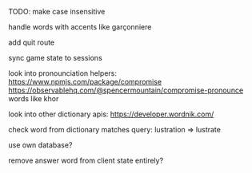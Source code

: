 TODO:
make case insensitive

handle words with accents like garçonniere

add quit route

sync game state to sessions

look into pronounciation helpers:
https://www.npmjs.com/package/compromise
https://observablehq.com/@spencermountain/compromise-pronounce
words like khor

look into other dictionary apis:
https://developer.wordnik.com/

check word from dictionary matches query:
lustration => lustrate

use own database?

remove answer word from client state entirely?
